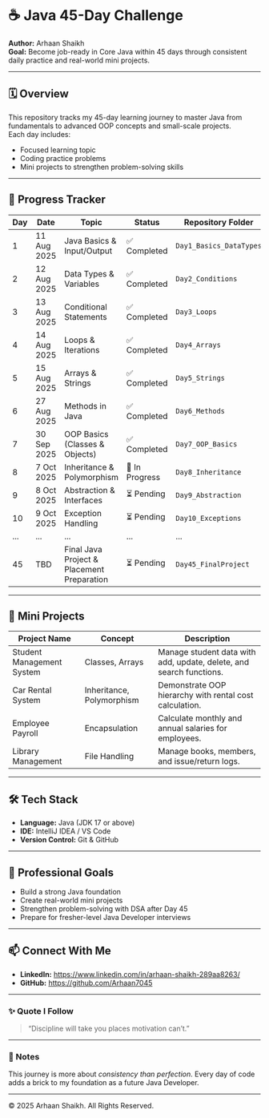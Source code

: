 # ☕ Java 45-Day Challenge

**Author:** Arhaan Shaikh  
**Goal:** Become job-ready in Core Java within 45 days through consistent daily practice and real-world mini projects.

---

## 🗓️ Overview

This repository tracks my 45-day learning journey to master Java from fundamentals to advanced OOP concepts and small-scale projects.  
Each day includes:
- Focused learning topic  
- Coding practice problems  
- Mini projects to strengthen problem-solving skills  

---

## 📅 Progress Tracker

| Day | Date | Topic | Status | Repository Folder |
|-----|------|--------|---------|------------------|
| 1 | 11 Aug 2025 | Java Basics & Input/Output | ✅ Completed | `Day1_Basics_DataTypes` |
| 2 | 12 Aug 2025 | Data Types & Variables | ✅ Completed | `Day2_Conditions` |
| 3 | 13 Aug 2025 | Conditional Statements | ✅ Completed | `Day3_Loops` |
| 4 | 14 Aug 2025 | Loops & Iterations | ✅ Completed | `Day4_Arrays` |
| 5 | 15 Aug 2025 | Arrays & Strings | ✅ Completed | `Day5_Strings` |
| 6 | 27 Aug 2025 | Methods in Java | ✅ Completed | `Day6_Methods` |
| 7 | 30 Sep 2025 | OOP Basics (Classes & Objects) | ✅ Completed | `Day7_OOP_Basics` |
| 8 | 7 Oct 2025 | Inheritance & Polymorphism | 🔄 In Progress | `Day8_Inheritance` |
| 9 | 8 Oct 2025 | Abstraction & Interfaces | ⏳ Pending | `Day9_Abstraction` |
| 10 | 9 Oct 2025 | Exception Handling | ⏳ Pending | `Day10_Exceptions` |
| ... | ... | ... | ... | ... |
| 45 | TBD | Final Java Project & Placement Preparation | ⏳ Pending | `Day45_FinalProject` |

---

## 🧩 Mini Projects
| Project Name | Concept | Description |
|---------------|----------|-------------|
| Student Management System | Classes, Arrays | Manage student data with add, update, delete, and search functions. |
| Car Rental System | Inheritance, Polymorphism | Demonstrate OOP hierarchy with rental cost calculation. |
| Employee Payroll | Encapsulation | Calculate monthly and annual salaries for employees. |
| Library Management | File Handling | Manage books, members, and issue/return logs. |

---

## 🛠️ Tech Stack
- **Language:** Java (JDK 17 or above)  
- **IDE:** IntelliJ IDEA / VS Code  
- **Version Control:** Git & GitHub  

---

## 💼 Professional Goals
- Build a strong Java foundation  
- Create real-world mini projects  
- Strengthen problem-solving with DSA after Day 45  
- Prepare for fresher-level Java Developer interviews  

---

## 📫 Connect With Me
- **LinkedIn:** https://www.linkedin.com/in/arhaan-shaikh-289aa8263/  
- **GitHub:** https://github.com/Arhaan7045  

---

### ✨ Quote I Follow
> “Discipline will take you places motivation can’t.”

---

### 🧠 Notes
This journey is more about *consistency than perfection*. Every day of code adds a brick to my foundation as a future Java Developer.

---

© 2025 Arhaan Shaikh. All Rights Reserved.
